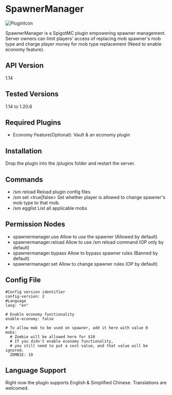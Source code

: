 # SpawnerManager

![PluginIcon](https://pic.imgdb.cn/item/66744f6cd9c307b7e97cc072.png#pic_center)

SpawnerManager is a SpigotMC plugin empowering spawner management. 
Server owners can limit players' access of replacing mob spawner's mob type and 
charge player money for mob type replacement (Need to enable economy feature). 

## API Version
1.14

## Tested Versions
1.14 to 1.20.6

## Required Plugins
- Economy Feature(Optional): Vault & an economy plugin 

## Installation
Drop the plugin into the /plugins folder and restart the server.

## Commands
- /sm reload Reload plugin config files
- /sm set <mob egg name> <true|false> Set whether player is allowed to change spawner's mob type
to that mob.
- /sm egglist List all applicable mobs

## Permission Nodes
- spawnermanager.use Allow to use the spawner (Allowed by default)
- spawnermanager.reload Allow to use /sm reload command (OP only by default)
- spawnermanager.bypass Allow to bypass spawner rules (Banned by default)
- spawnermanager.set Allow to change spawner rules (OP by default)

## Config File
```
#Config version identifier
config-version: 2
#Language
lang: "en"

# Enable economy functionality
enable-economy: false

# To allow mob to be used on spawner, add it here with value 0
mobs:
  # Zombie will be allowed here for $10
  # If you didn't enable economy functionality, 
  # you still need to put a cost value, and that value will be ignored.
  ZOMBIE: 10
```

## Language Support
Right now the plugin supports English & Simplified Chinese. Translations are welcomed.